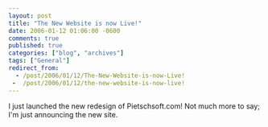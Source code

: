 ```yaml
---
layout: post
title: "The New Website is now Live!"
date: 2006-01-12 01:06:00 -0600
comments: true
published: true
categories: ["blog", "archives"]
tags: ["General"]
redirect_from: 
  - /post/2006/01/12/The-New-Website-is-now-Live!
 -  /post/2006/01/12/the-new-website-is-now-live!
---
```

<!-- more -->
<p>I just launched the new redesign of Pietschsoft.com! Not much more to say; I'm just announcing the new site.</p>

